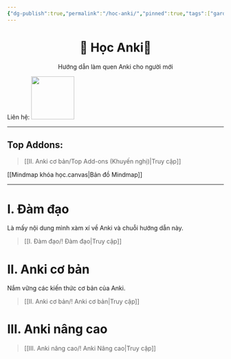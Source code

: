 ```yaml
---
{"dg-publish":true,"permalink":"/hoc-anki/","pinned":true,"tags":["gardenEntry"]}
---
```


# <center>🌟 Học Anki🌟</center>
<center>Hướng dẫn làm quen Anki cho người mới</center>

<!-- ![](https://i.imgur.com/0Fqt9IP.png) -->

Liên hệ: 
[<img  src="https://upload.wikimedia.org/wikipedia/commons/thumb/0/06/Facebook.svg/2560px-Facebook.svg.png" width="100">](https://www.facebook.com/tui.la.phuc747)


___

## Top Addons:
> [[II. Anki cơ bản/Top Add-ons (Khuyến nghị)\|Truy cập]]

[[Mindmap khóa học.canvas|Bản đồ Mindmap]]
___



# I. Đàm đạo
Là mấy nội dung mình xàm xí về Anki và chuỗi hướng dẫn này.
> [[I. Đàm đạo/! Đàm đạo\|Truy cập]]

# II. Anki cơ bản
Nắm vững các kiến thức cơ bản của Anki.
> [[II. Anki cơ bản/! Anki cơ bản\|Truy cập]]

# III. Anki nâng cao
> [[III. Anki nâng cao/! Anki Nâng cao\|Truy cập]]
